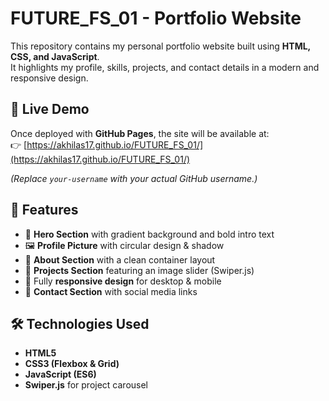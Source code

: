 # FUTURE_FS_01 - Portfolio Website

This repository contains my personal portfolio website built using **HTML, CSS, and JavaScript**.  
It highlights my profile, skills, projects, and contact details in a modern and responsive design.  

## 🚀 Live Demo
Once deployed with **GitHub Pages**, the site will be available at:  
👉 [https://akhilas17.github.io/FUTURE_FS_01/](https://akhilas17.github.io/FUTURE_FS_01/)

*(Replace `your-username` with your actual GitHub username.)*

## 📌 Features
- 🎨 **Hero Section** with gradient background and bold intro text  
- 🖼️ **Profile Picture** with circular design & shadow  
- 📖 **About Section** with a clean container layout  
- 📂 **Projects Section** featuring an image slider (Swiper.js)  
- 📱 Fully **responsive design** for desktop & mobile  
- 📧 **Contact Section** with social media links  

## 🛠️ Technologies Used
- **HTML5**  
- **CSS3 (Flexbox & Grid)**  
- **JavaScript (ES6)**  
- **Swiper.js** for project carousel  



